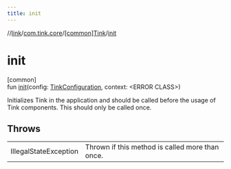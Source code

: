 ```yaml
---
title: init
---
```

//[link](../../../index.html)/[com.tink.core](../index.html)/[[common]Tink](index.html)/[init](init.html)



# init



[common]\
fun [init](init.html)(config: [TinkConfiguration](../../com.tink.service.network/[common]-tink-configuration/index.html), context: &lt;ERROR CLASS&gt;)



Initializes Tink in the application and should be called before the usage of Tink components. This should only be called once.



## Throws


| | |
|---|---|
| IllegalStateException | Thrown if this method is called more than once. |



